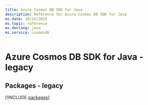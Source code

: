 ```yaml
---
title: Azure Cosmos DB SDK for Java
description: Reference for Azure Cosmos DB SDK for Java
ms.date: 10/14/2025
ms.topic: reference
ms.devlang: java
ms.service: cosmosdb
---
```

# Azure Cosmos DB SDK for Java - legacy
## Packages - legacy
[!INCLUDE [packages](cosmos-db-index.md)]
